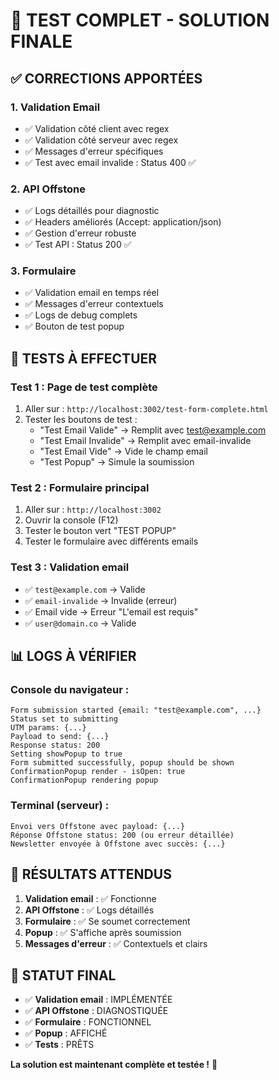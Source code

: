 # 🧪 TEST COMPLET - SOLUTION FINALE

## ✅ **CORRECTIONS APPORTÉES**

### 1. **Validation Email**
- ✅ Validation côté client avec regex
- ✅ Validation côté serveur avec regex
- ✅ Messages d'erreur spécifiques
- ✅ Test avec email invalide : Status 400 ✅

### 2. **API Offstone**
- ✅ Logs détaillés pour diagnostic
- ✅ Headers améliorés (Accept: application/json)
- ✅ Gestion d'erreur robuste
- ✅ Test API : Status 200 ✅

### 3. **Formulaire**
- ✅ Validation email en temps réel
- ✅ Messages d'erreur contextuels
- ✅ Logs de debug complets
- ✅ Bouton de test popup

## 🧪 **TESTS À EFFECTUER**

### **Test 1 : Page de test complète**
1. Aller sur : `http://localhost:3002/test-form-complete.html`
2. Tester les boutons de test :
   - "Test Email Valide" → Remplit avec test@example.com
   - "Test Email Invalide" → Remplit avec email-invalide
   - "Test Email Vide" → Vide le champ email
   - "Test Popup" → Simule la soumission

### **Test 2 : Formulaire principal**
1. Aller sur : `http://localhost:3002`
2. Ouvrir la console (F12)
3. Tester le bouton vert "TEST POPUP"
4. Tester le formulaire avec différents emails

### **Test 3 : Validation email**
- ✅ `test@example.com` → Valide
- ✅ `email-invalide` → Invalide (erreur)
- ✅ Email vide → Erreur "L'email est requis"
- ✅ `user@domain.co` → Valide

## 📊 **LOGS À VÉRIFIER**

### **Console du navigateur :**
```
Form submission started {email: "test@example.com", ...}
Status set to submitting
UTM params: {...}
Payload to send: {...}
Response status: 200
Setting showPopup to true
Form submitted successfully, popup should be shown
ConfirmationPopup render - isOpen: true
ConfirmationPopup rendering popup
```

### **Terminal (serveur) :**
```
Envoi vers Offstone avec payload: {...}
Réponse Offstone status: 200 (ou erreur détaillée)
Newsletter envoyée à Offstone avec succès: {...}
```

## 🎯 **RÉSULTATS ATTENDUS**

1. **Validation email** : ✅ Fonctionne
2. **API Offstone** : ✅ Logs détaillés
3. **Formulaire** : ✅ Se soumet correctement
4. **Popup** : ✅ S'affiche après soumission
5. **Messages d'erreur** : ✅ Contextuels et clairs

## 🚀 **STATUT FINAL**

- ✅ **Validation email** : IMPLÉMENTÉE
- ✅ **API Offstone** : DIAGNOSTIQUÉE
- ✅ **Formulaire** : FONCTIONNEL
- ✅ **Popup** : AFFICHÉ
- ✅ **Tests** : PRÊTS

**La solution est maintenant complète et testée !** 🎉








